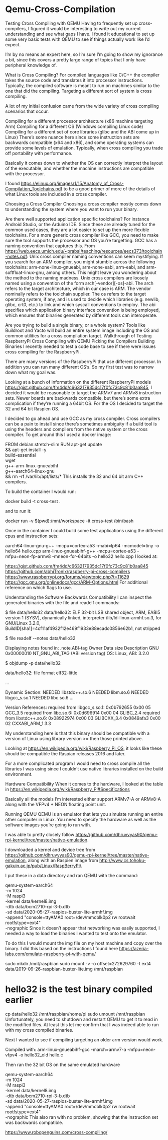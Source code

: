 # Qemu-Cross-Compilation

Testing Cross Compiling with QEMU
Having to frequently set up cross-compilers, I figured it would be interesting to write out my current understanding and see what gaps I have. I found it educational to set up some very basic tests with QEMU to see if things actually work like I’d expect.

I’m by no means an expert here, so I’m sure I’m going to show my ignorance a bit, since this covers a pretty large range of topics that I only have peripheral knowledge of.

What is Cross Compiling?
For compiled languages like C/C++ the compiler takes the source code and translates it into processor instructions. Typically, the compiled software is meant to run on machines similar to the one that did the compiling. Targeting a different sort of system is cross compiling.

A lot of my initial confusion came from the wide variety of cross compiling scenarios that occur.

Compiling for a different processor architecture (x86 machine targeting Arm)
Compiling for a different OS (Windows compiling Linux code)
Compiling for a different set of core libraries (glibc and the ABI come up in Linux)
There’s some nuance here since some instruction sets are backwards compatible (x64 and x86), and some operating systems can provide some levels of emulation. Typically, when cross compiling you trade off portability with performance.

Basically it comes down to whether the OS can correctly interpret the layout of the executable, and whether the machine instructions are compatible with the processor.

I found https://elinux.org/images/1/15/Anatomy_of_Cross-Compilation_Toolchains.pdf to be a good primer of more of the details of what Linux tools are included in a cross compiler.

Choosing a Cross Compiler
Choosing a cross compiler mostly comes down to understanding the system where you want to run your binary.

Are there well supported application specific toolchains? For instance Android Studio, or the Arduino IDE. Since these are already tuned for the common used cases, they are a lot easier to set up then more flexible toolchains.
For a more generic cross compiler like GCC, you need to make sure the tool supports the processor and OS you’re targetting. GCC has a naming convention that captures this. From https://web.eecs.umich.edu/~prabal/teaching/resources/eecs373/toolchain-notes.pdf:
Unix cross compiler naming conventions can seem mystifying. If you search for an ARM compiler, you might stumble across the following toolchains: arm-none-linux-gnueabi, arm-none-eabi, arm-eabi, and arm-softfloat-linux-gnu, among others. This might leave you wondering about the method to the naming madness. Unix cross compilers are loosely named using a convention of the form arch[-vendor][-os]-abi. The arch refers to the target architecture, which in our case is ARM. The vendor nominally refers to the toolchain supplier. The os refers to the target operating system, if any, and is used to decide which libraries (e.g. newlib, glibc, crt0, etc.) to link and which syscall conventions to employ. The abi specifies which application binary interface convention is being employed, which ensures that binaries generated by different tools can interoperate.

Are you trying to build a single binary, or a whole system? Tools like Buildroot and Yacto will build an entire system image including the OS and common utilities for a cross compilation target.
Walkthrough of Testing RaspberryPi Cross Compiling with QEMU
Picking the Compilers
Building Binaries
I recently needed to test a code base to see if there were issues cross compiling for the RaspberryPi.

There are many versions of the RaspberryPi that use different processor. In addition you can run many different OS’s. So my first test was to narrow down what my goal was.

Looking at a bunch of information on the different RaspberryPi models https://gist.github.com/fm4dd/c663217935dc17f0fc73c9c81b0aa845, I decided it would be reasonable to target the ARMv7 and ARMv8 instruction sets. Newer boards are backwards compatible, but there’s some extra complication if they’re running a 64bit OS. For the OS I decided to target the 32 and 64 bit Raspien OS.

I decided to go ahead and use GCC as my cross compiler. Cross compilers can be a pain to install since there’s sometimes ambiguity if a build tool is using the headers and compilers from the native system or the cross compiler. To get around this I used a docker image:


FROM debian:stretch-slim
RUN apt-get update \
&& apt-get install -y \
build-essential \
wget \
g++-arm-linux-gnueabihf \
g++-aarch64-linux-gnu \
&& rm -rf /var/lib/apt/lists/*
This installs the 32 and 64 bit arm C++ compilers.

To build the container I would run:

docker build -t cross-test .

and to run it:

docker run -v $(pwd):/mnt/workspace -it cross-test /bin/bash

Once in the container I could build some test applications using the different cpus and instruction sets:


aarch64-linux-gnu-g++ -mcpu=cortex-a53 -mabi=lp64 -mcmodel=tiny -o hello64 hello.cpp 
arm-linux-gnueabihf-g++ -mcpu=cortex-a53 -mfpu=neon-fp-armv8 -mneon-for-64bits -o hello32 hello.cpp 
I looked at:

https://gist.github.com/fm4dd/c663217935dc17f0fc73c9c81b0aa845
https://github.com/abhiTronix/raspberry-pi-cross-compilers
https://www.raspberrypi.org/forums/viewtopic.php?t=11629
https://gcc.gnu.org/onlinedocs/gcc/ARM-Options.html
For additional reference on which flags to use.

Understanding the Software Backwards Compatibility
I can inspect the generated binaries with the file and readelf commands:


$ file data/hello32 
data/hello32: ELF 32-bit LSB shared object, ARM, EABI5 version 1 (SYSV), dynamically linked, interpreter /lib/ld-linux-armhf.so.3, for GNU/Linux 3.2.0, BuildID[sha1]=4cf11af4932f12e469f1933e88ecadc0856e62b1, not stripped

$ file readelf --notes data/hello32 

Displaying notes found in: .note.ABI-tag
  Owner                Data size        Description
  GNU                  0x00000010       NT_GNU_ABI_TAG (ABI version tag)
    OS: Linux, ABI: 3.2.0

$ objdump -p data/hello32 

data/hello32:     file format elf32-little

...

Dynamic Section:
  NEEDED               libstdc++.so.6
  NEEDED               libm.so.6
  NEEDED               libgcc_s.so.1
  NEEDED               libc.so.6
  ...

Version References:
  required from libgcc_s.so.1:
    0x0b792655 0x00 05 GCC_3.5
  required from libc.so.6:
    0x0d696914 0x00 04 GLIBC_2.4
  required from libstdc++.so.6:
    0x08922974 0x00 03 GLIBCXX_3.4
    0x0849afa3 0x00 02 CXXABI_ARM_1.3.3

My understanding here is that this binary should be compatible with a version of Linux using library version >= then those printed above.

Looking at https://en.wikipedia.org/wiki/Raspberry_Pi_OS, it looks like these should be compatible the Raspian releases 2016 and later.

For a more complicated program I would need to cross compile all the libraries I was using since I couldn’t use native libraries installed on the build environment.

Hardware Compatibility
When it comes to the hardware, I looked at the table in https://en.wikipedia.org/wiki/Raspberry_Pi#Specifications

Basically all the models I’m interested either support ARMv7-A or ARMv8-A along with the VFPv4 + NEON floating point unit.

Running QEMU
QEMU is an emulator that lets you simulate running an entire other computer in Linux. You need to specify the hardware as well as the software images you’re going to run with.

I was able to pretty closely follow https://github.com/dhruvvyas90/qemu-rpi-kernel/tree/master/native-emulation.

I downloaded a kernel and device tree from https://github.com/dhruvvyas90/qemu-rpi-kernel/tree/master/native-emulation, along with an Raspien image from http://www.cs.tohoku-gakuin.ac.jp/pub/Linux/RaspBerryPi/.

I put these in a data directory and ran QEMU with the command:



qemu-system-aarch64 \
  -m 1024 \
  -M raspi3 \
  -kernel data/kernel8.img \
  -dtb data/bcm2710-rpi-3-b.dtb \
  -sd data/2020-05-27-raspios-buster-lite-armhf.img \
  -append "console=ttyAMA0 root=/dev/mmcblk0p2 rw rootwait rootfstype=ext4" \
  -nographic
Since it doesn’t appear that networking was easily supported, I needed a way to load the binaries I wanted to test onto the emulator.

To do this I would mount the img file on my host machine and copy over the binary. I did this based on the instructions I found here https://azeria-labs.com/emulate-raspberry-pi-with-qemu/


sudo mkdir /mnt/raspbian
sudo mount -v -o offset=272629760 -t ext4 data/2019-09-26-raspbian-buster-lite.img /mnt/raspbian
# hello32 is the test binary compiled earlier
cp data/hello32 /mnt/raspbian/home/pi
sudo umount /mnt/raspbian
Unfortunately, you need to shutdown and restart QEMU to get it to read in the modified files. At least this let me confirm that I was indeed able to run with my cross compiled binaries.

Next I wanted to see if compiling targeting an older arm version would work.

Compiled with: arm-linux-gnueabihf-gcc -march=armv7-a -mfpu=neon-vfpv4 -o hello32_old hello.c

Then ran the 32 bit OS on the same emulated hardware


qemu-system-aarch64 \
  -m 1024 \
  -M raspi3 \
  -kernel data/kernel8.img \
  -dtb data/bcm2710-rpi-3-b.dtb \
  -sd data/2020-05-27-raspios-buster-lite-armhf.img \
  -append "console=ttyAMA0 root=/dev/mmcblk0p2 rw rootwait rootfstype=ext4" \
  -nographic
This also ran with no problem, showing that the instruction set was backwards compatible.

https://www.robopenguins.com/cross-compiling/
